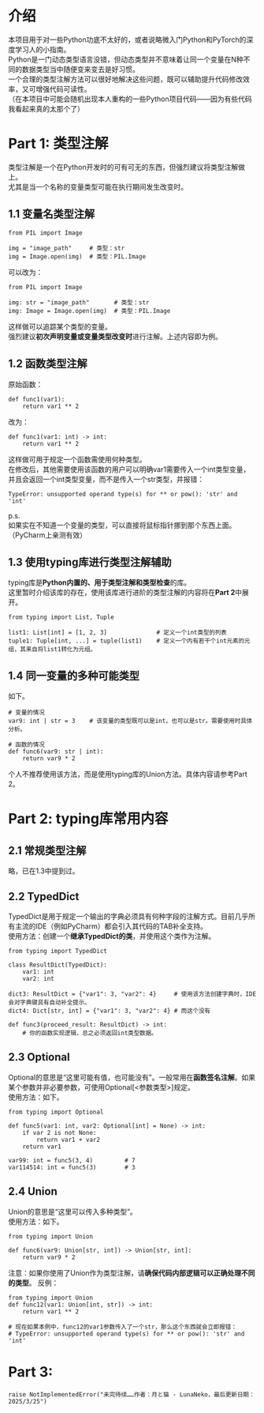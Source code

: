 # 介绍
本项目用于对一些Python功底不太好的，或者说略微入门Python和PyTorch的深度学习人的小指南。<br>
Python是一门动态类型语言没错，但动态类型并不意味着让同一个变量在N种不同的数据类型当中随便变来变去是好习惯。<br>
一个合理的类型注解方法可以很好地解决这些问题，既可以辅助提升代码修改效率，又可增强代码可读性。<br>
（在本项目中可能会随机出现本人重构的一些Python项目代码——因为有些代码我看起来真的太那个了）<br>

# Part 1: 类型注解
类型注解是一个在Python开发时的可有可无的东西，但强烈建议将类型注解做上。<br>
尤其是当一个名称的变量类型可能在执行期间发生改变时。<br>

## 1.1 变量名类型注解
```
from PIL import Image

img = "image_path"     # 类型：str
img = Image.open(img)  # 类型：PIL.Image
```
可以改为：
```
from PIL import Image

img: str = "image_path"       # 类型：str
img: Image = Image.open(img)  # 类型：PIL.Image
```
这样做可以追踪某个类型的变量。<br>
强烈建议**初次声明变量或变量类型改变时**进行注解。上述内容即为例。

## 1.2 函数类型注解
原始函数：
```
def func1(var1):
    return var1 ** 2
```

改为：
```
def func1(var1: int) -> int:
    return var1 ** 2
```
这样做可用于规定一个函数需使用何种类型。<br>
在修改后，其他需要使用该函数的用户可以明确var1需要传入一个int类型变量，并且会返回一个int类型变量，而不是传入一个str类型，并报错：<br>
```
TypeError: unsupported operand type(s) for ** or pow(): 'str' and 'int'
```
p.s.<br>
如果实在不知道一个变量的类型，可以直接将鼠标指针挪到那个东西上面。（PyCharm上亲测有效）

## 1.3 使用typing库进行类型注解辅助
typing库是**Python内置的、用于类型注解和类型检查**的库。<br>
这里暂时介绍该库的存在，使用该库进行进阶的类型注解的内容将在**Part 2**中展开。<br>
```
from typing import List, Tuple

list1: List[int] = [1, 2, 3]              # 定义一个int类型的列表
tuple1: Tuple[int, ...] = tuple(list1)    # 定义一个内有若干个int元素的元组，其来自将list1转化为元组。
```

## 1.4 同一变量的多种可能类型
如下。
```
# 变量的情况
var9: int | str = 3    # 该变量的类型既可以是int，也可以是str。需要使用时具体分析。

# 函数的情况
def func6(var9: str | int):
    return var9 * 2
```
个人不推荐使用该方法，而是使用typing库的Union方法。具体内容请参考Part 2。

# Part 2: typing库常用内容
## 2.1 常规类型注解
略，已在1.3中提到过。

## 2.2 TypedDict
TypedDict是用于规定一个输出的字典必须具有何种字段的注解方式。目前几乎所有主流的IDE（例如PyCharm）都会引入其代码的TAB补全支持。<br>
使用方法：创建一个**继承TypedDict的类**，并使用这个类作为注解。<br>
```
from typing import TypedDict

class ResultDict(TypedDict):
    var1: int
    var2: int

dict3: ResultDict = {"var1": 3, "var2": 4}     # 使用该方法创建字典时，IDE会对字典键具有自动补全提示。
dict4: Dict[str, int] = {"var1": 3, "var2": 4} # 而这个没有

def func3(proceed_result: ResultDict) -> int:
    # 你的函数实现逻辑，总之必须返回int类型数据。
```

## 2.3 Optional
Optional的意思是“这里可能有值，也可能没有”。一般常用在**函数签名注解**。如果某个参数并非必要参数，可使用Optional[\<参数类型\>]规定。<br>
使用方法：如下。
```
from typing import Optional

def func5(var1: int, var2: Optional[int] = None) -> int:
    if var 2 is not None:
        return var1 + var2
    return var1

var99: int = func5(3, 4)         # 7
var114514: int = func5(3)        # 3
```

## 2.4 Union
Union的意思是“这里可以传入多种类型”。<br>
使用方法：如下。
```
from typing import Union

def func6(var9: Union[str, int]) -> Union[str, int]:
    return var9 * 2
```
注意：如果你使用了Union作为类型注解，请**确保代码内部逻辑可以正确处理不同的类型**。
反例：
```
from typing import Union
def func12(var1: Union[int, str]) -> int:
    return var1 ** 2

# 现在如果本例中，func12的var1参数传入了一个str，那么这个东西就会立即报错：
# TypeError: unsupported operand type(s) for ** or pow(): 'str' and 'int'
```

# Part 3:
```
raise NotImplementedError("未完待续……作者：月と猫 - LunaNeko，最后更新日期：2025/3/25")
```
